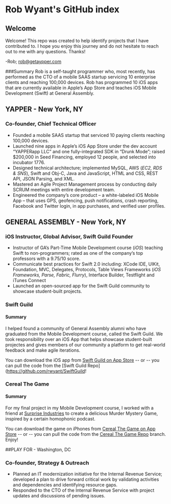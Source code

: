 # Rob Wyant's GitHub index
## Welcome
Welcome! This repo was created to help identify projects that I have contributed to. I hope you enjoy this journey and do not hesitate to reach out to me with any questions. Thanks!

-Rob; [rob@getaypper.com](mailto:rob@getyapper.com)

###Summary
Rob is a self-taught programmer who, most recently, has performed as the CTO of a mobile SAAS startup servicing 10 enterprise clients and reaching 100,000 devices. Rob has programmed 10 iOS apps that are currently available in Apple’s App Store and teaches iOS Mobile Development (Swift) at General Assembly.

## YAPPER - New York, NY
### Co-founder, Chief Technical Officer
- Founded a mobile SAAS startup that serviced 10 paying clients reaching 100,000 devices.
- Launched nine apps in Apple’s iOS App Store under the dev account “YAPPERapp LLC” and one fully-integrated SDK in “Drunk Mode”; raised $200,000 in Seed Financing, employed 12 people, and selected into incubator 1776. 
- Designed technical architecture; implemented MySQL, AWS (_EC2, RDS & SNS_), Swift and Obj-C, Java and JavaScript, HTML and CSS, REST API, JSON Parsing, and XML. 
- Mastered an Agile Project Management process by conducting daily SCRUM meetings with entire development team. 
- Engineered the company’s core product – a white-labeled iOS Mobile App – that uses GPS, geofencing, push notifications, crash reporting, Facebook and Twitter login, in app purchases, and verified user profiles. 

## GENERAL ASSEMBLY	- New York, NY
### iOS Instructor, Global Advisor, Swift Guild Founder
- Instructor of GA’s Part-Time Mobile Development course (_iOS_) teaching Swift to non-programmers; rated as one of the company’s top professors with a 9.75/10 score. 
- Communicate best practices for Swift 2.0 including: XCode IDE, UIKit, Foundation, MVC, Delegates, Protocols, Table Views Frameworks (_iOS Frameworks, Parse, Fabric, Flurry_), Interface Builder, Testflight and iTunes Connect
- Launched an open-sourced app for the Swift Guild community to showcase student-built projects.

### Swift Guild
#### Summary
I helped found a community of General Assembly alumni who have graduated from the Mobile Development course, called the Swift Guild. We took responsibility over an iOS App that helps showcase student-built projectes and gives members of our community a platform to get real-world feedback and make agile iterations. 

You can download the iOS app from [Swift Guild on App Store](https://itunes.apple.com/us/app/swift-guild/id1033229400?mt=8) -- or -- you can pull the code from the [Swift Guild Repo](https://github.com/rwyant/SwiftGuild!

### Cereal The Game
#### Summary
For my final project in my Mobile Development course, I worked with a friend at [Surprise Industries](http://surpriseindustries.com) to create a delicious Murder Mystery Game, inspired by a certain homophonic podcast. 

You can download the game on iPhones from [Cereal The Game on App Store](https://itunes.apple.com/us/app/cereal-the-game/id981244698?mt=8) -- or -- you can pull the code from the [Cereal The Game Repo](https://github.com/rwyant/index/tree/master/Cereal%20The%20Game) branch. Enjoy!

##PLAY FOR - Washington, DC
### Co-founder, Strategy & Outreach
- Planned an IT modernization initiative for the Internal Revenue Service; developed a plan to drive forward critical work by validating activities and dependencies and identifying resource gaps.
- Responded to the CTO of the Internal Revenue Service with project updates and discussions of pending issues. 

